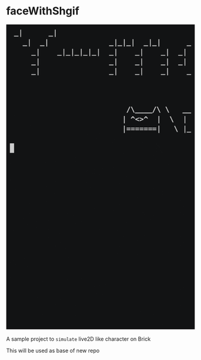 # faceWithShgif

![thumbnail](docs/img/289767.gif)

A sample project to `simulate` live2D like character on Brick

This will be used as base of new repo


